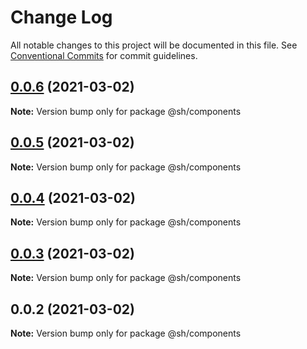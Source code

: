 # Change Log

All notable changes to this project will be documented in this file.
See [Conventional Commits](https://conventionalcommits.org) for commit guidelines.

## [0.0.6](https://github.com/shubhamdeodia/sh-monorepo/compare/@sh/components@0.0.5...@sh/components@0.0.6) (2021-03-02)

**Note:** Version bump only for package @sh/components





## [0.0.5](https://github.com/shubhamdeodia/sh-monorepo/compare/@sh/components@0.0.4...@sh/components@0.0.5) (2021-03-02)

**Note:** Version bump only for package @sh/components





## [0.0.4](https://github.com/shubhamdeodia/sh-monorepo/compare/@sh/components@0.0.3...@sh/components@0.0.4) (2021-03-02)

**Note:** Version bump only for package @sh/components





## [0.0.3](https://github.com/shubhamdeodia/sh-monorepo/compare/@sh/components@0.0.2...@sh/components@0.0.3) (2021-03-02)

**Note:** Version bump only for package @sh/components





## 0.0.2 (2021-03-02)

**Note:** Version bump only for package @sh/components
